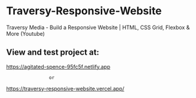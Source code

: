 # Traversy-Responsive-Website
Traversy Media - Build a Responsive Website | HTML, CSS Grid, Flexbox &amp; More (Youtube)

## View and test project at:
https://agitated-spence-95fc5f.netlify.app

                    or

https://traversy-responsive-website.vercel.app/